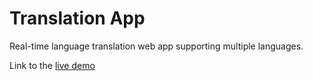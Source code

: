 # Translation App

Real-time language translation web app supporting multiple languages.

Link to the [live demo](https://translate-app-master.vercel.app/)
